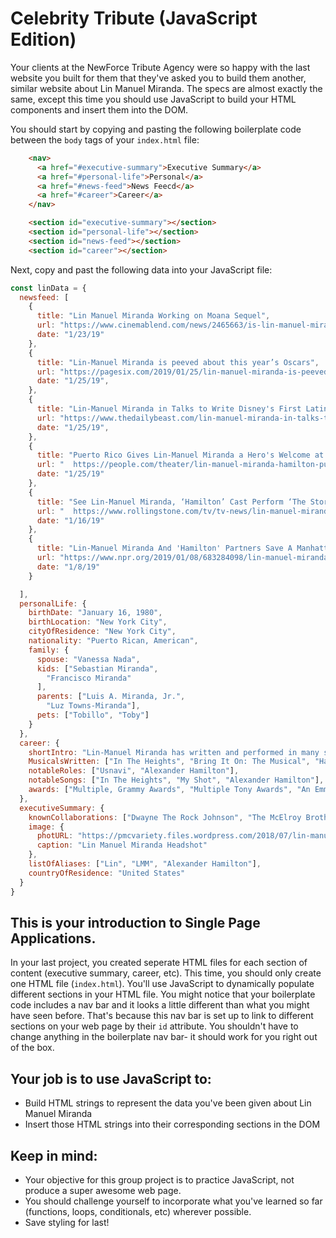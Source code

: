 # Celebrity Tribute (JavaScript Edition)


Your clients at the NewForce Tribute Agency were so happy with the last website you built for them that they've asked you to build them another, similar website about Lin Manuel Miranda. The specs are almost exactly the same, except this time you should use JavaScript to build your HTML components and insert them into the DOM.

You should start by copying and pasting the following boilerplate code between the `body` tags of your `index.html` file:

```html
    <nav>
      <a href="#executive-summary">Executive Summary</a>
      <a href="#personal-life">Personal</a> 
      <a href="#news-feed">News Feecd</a>
      <a href="#career">Career</a>
    </nav>

    <section id="executive-summary"></section>
    <section id="personal-life"></section>
    <section id="news-feed"></section>
    <section id="career"></section>
```


Next, copy and past the following data into your JavaScript file:

```js
const linData = {
  newsfeed: [
    {
      title: "Lin Manuel Miranda Working on Moana Sequel",
      url: "https://www.cinemablend.com/news/2465663/is-lin-manuel-miranda-working-on-a-moana-sequel",
      date: "1/23/19"
    },
    {
      title: "Lin-Manuel Miranda is peeved about this year’s Oscars",
      url: "https://pagesix.com/2019/01/25/lin-manuel-miranda-is-peeved-about-this-years-oscars/",
      date: "1/25/19",
    },
    {
      title: "Lin-Manuel Miranda in Talks to Write Disney's First Latina Disney Princess",
      url: "https://www.thedailybeast.com/lin-manuel-miranda-in-talks-to-write-disneys-first-latina-princess",
      date: "1/25/19",
    },
    {
      title: "Puerto Rico Gives Lin-Manuel Miranda a Hero's Welcome at Hamilton Opening Weekend: 'I Felt It'",
      url: "  https://people.com/theater/lin-manuel-miranda-hamilton-puerto-rico-standing-ovation/",
      date: "1/25/19"
    },
    {
      title: "See Lin-Manuel Miranda, ‘Hamilton’ Cast Perform ‘The Story of Tonight’ With Jimmy Fallon",
      url: "  https://www.rollingstone.com/tv/tv-news/lin-manuel-miranda-hamilton-jimmy-fallon-779743/",
      date: "1/16/19"
    },
    {
      title: "Lin-Manuel Miranda And 'Hamilton' Partners Save A Manhattan Theater Bookstore",
      url: "https://www.npr.org/2019/01/08/683284098/lin-manuel-miranda-and-hamilton-partners-save-a-manhattan-theater-bookstore",
      date: "1/8/19"
    }

  ],
  personalLife: {
    birthDate: "January 16, 1980",
    birthLocation: "New York City",
    cityOfResidence: "New York City",
    nationality: "Puerto Rican, American",
    family: {
      spouse: "Vanessa Nada",
      kids: ["Sebastian Miranda",
        "Francisco Miranda"
      ],
      parents: ["Luis A. Miranda, Jr.",
        "Luz Towns-Miranda"],
      pets: ["Tobillo", "Toby"]
    }
  },
  career: {
    shortIntro: "Lin-Manuel Miranda has written and performed in many successful musicals and movies since 2002. His most recent               musical being Hamilton: An American Musical. He recently starred in the movie, Mary Poppins Returns.",
    MusicalsWritten: ["In The Heights", "Bring It On: The Musical", "Hamilton: An American Musical"],
    notableRoles: ["Usnavi", "Alexander Hamilton"],
    notableSongs: ["In The Heights", "My Shot", "Alexander Hamilton"],
    awards: ["Multiple, Grammy Awards", "Multiple Tony Awards", "An Emmy Award"]
  },
  executiveSummary: {
    knownCollaborations: ["Dwayne The Rock Johnson", "The McElroy Brothers", "Emily Blunt", "Leslie Odom Jr.", "Daveed Diggs", "Renee Elise Goldsberry", "Phillipa Soo"],
    image: {
      photURL: "https://pmcvariety.files.wordpress.com/2018/07/lin-manuel.jpg?w=1000",
      caption: "Lin Manuel Miranda Headshot"
    },
    listOfAliases: ["Lin", "LMM", "Alexander Hamilton"],
    countryOfResidence: "United States"
  }
}

```
## This is your introduction to Single Page Applications.
In your last project, you created seperate HTML files for each section of content (executive summary, career, etc). This time, you should only create one HTML file (`index.html`). You'll use JavaScript to dynamically populate different sections in your HTML file. You might notice that your boilerplate code includes a nav bar and it looks a little different than what you might have seen before. That's because this nav bar is set up to link to different sections on your web page by their `id` attribute. You shouldn't have to change anything in the boilerplate nav bar- it should work for you right out of the box.

## Your job is to use JavaScript to:
- Build HTML strings to represent the data you've been given about Lin Manuel Miranda
- Insert those HTML strings into their corresponding sections in the DOM

## Keep in mind:
- Your objective for this group project is to practice JavaScript, not produce a super awesome web page. 
- You should challenge yourself to incorporate what you've learned so far (functions, loops, conditionals, etc) wherever possible.
- Save styling for last!






